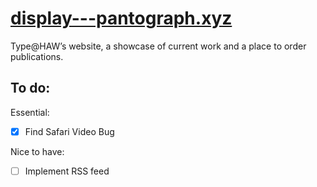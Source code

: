 # [display---pantograph.xyz](https://display---pantograph.xyz)
Type@HAW’s website, a showcase of current work and a place to order publications.

## To do: 
Essential:
- [x] Find Safari Video Bug

Nice to have:
- [ ] Implement RSS feed
